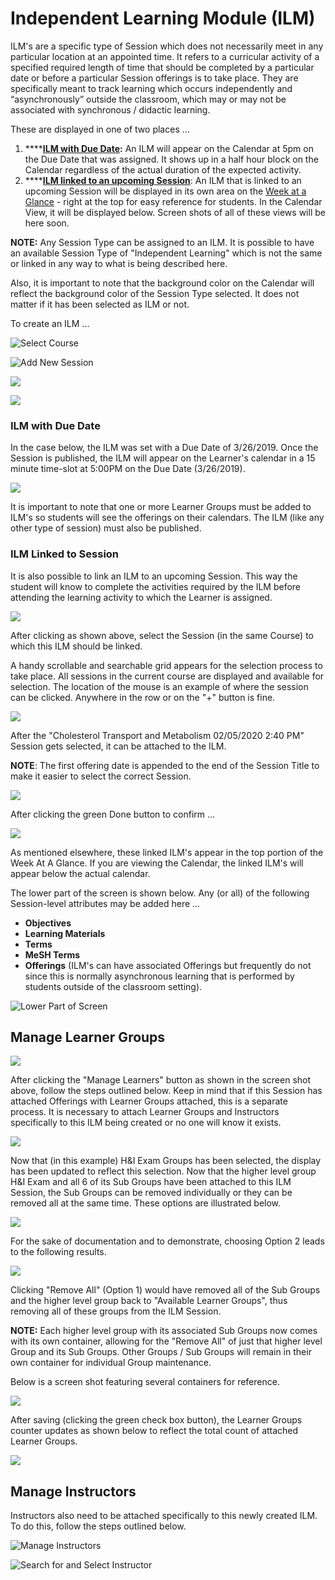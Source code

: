 # Independent Learning Module \(ILM\)

ILM's are a specific type of Session which does not necessarily meet in any particular location at an appointed time. It refers to a curricular activity of a specified required length of time that should be completed by a particular date or before a particular Session offerings is to take place. They are specifically meant to track learning which occurs independently and “asynchronously” outside the classroom, which may or may not be associated with synchronous / didactic learning. 

These are displayed in one of two places ...

1. \*\*\*\*[**ILM with Due Date**](https://iliosproject.gitbook.io/ilios-user-guide/courses-and-sessions/sessions/independent-learning-module-ilm#ilm-with-due-date)**:** An ILM will appear on the Calendar at 5pm on the Due Date that was assigned. It shows up in a half hour block on the Calendar regardless of the actual duration of the expected activity.
2. \*\*\*\*[**ILM linked to an upcoming Session**](https://iliosproject.gitbook.io/ilios-user-guide/courses-and-sessions/sessions/independent-learning-module-ilm#ilm-linked-to-session): An ILM that is linked to an upcoming Session will be displayed in its own area on the [Week at a Glance](https://iliosproject.gitbook.io/ilios-user-guide/dashboard/week-at-a-glance) - right at the top for easy reference for students. In the Calendar View, it will be displayed below. Screen shots of all of these views will be here soon.

**NOTE:** Any Session Type can be assigned to an ILM. It is possible to have an available Session Type of "Independent Learning" which is not the same or linked in any way to what is being described here.

Also, it is important to note that the background color on the Calendar will reflect the background color of the Session Type selected. It does not matter if it has been selected as ILM or not.

To create an ILM ...

![Select Course](../../.gitbook/assets/rw_ilm1.png)

![Add New Session](../../.gitbook/assets/rw_ilm2.png)

![](../../.gitbook/assets/rw_ilm3.png)

![](../../.gitbook/assets/rw_ilm4.png)

### ILM with Due Date

In the case below, the ILM was set with a Due Date of 3/26/2019. Once the Session is published, the ILM will appear on the Learner's calendar in a 15 minute time-slot at 5:00PM on the Due Date \(3/26/2019\).

![](../../.gitbook/assets/rw_ilm5.png)

It is important to note that one or more Learner Groups must be added to ILM's so students will see the offerings on their calendars. The ILM \(like any other type of session\) must also be published.

### ILM Linked to Session

It is also possible to link an ILM to an upcoming Session. This way the student will know to complete the activities required by the ILM before attending the learning activity to which the Learner is assigned.

![](../../.gitbook/assets/ilm_linked_1.png)

After clicking as shown above, select the Session \(in the same Course\) to which this ILM should be linked.

A handy scrollable and searchable grid appears for the selection process to take place. All sessions in the current course are displayed and available for selection. The location of the mouse is an example of where the session can be clicked. Anywhere in the row or on the "+" button is fine.

![](../../.gitbook/assets/ilm_linked_2.png)

After the "Cholesterol Transport and Metabolism 02/05/2020 2:40 PM" Session gets selected, it can be attached to the ILM. 

**NOTE**: The first offering date is appended to the end of the Session Title to make it easier to select the correct Session.

![](../../.gitbook/assets/ilm_linked_3.png)

After clicking the green Done button to confirm ...

![](../../.gitbook/assets/ilm_linked_4.png)

As mentioned elsewhere, these linked ILM's appear in the top portion of the Week At A Glance. If you are viewing the Calendar, the linked ILM's will appear below the actual calendar. 

The lower part of the screen is shown below. Any \(or all\) of the following Session-level attributes may be added here ...

* **Objectives** 
* **Learning Materials**
* **Terms**
* **MeSH Terms**
* **Offerings** \(ILM's can have associated Offerings but frequently do not since this is normally asynchronous learning that is performed by students outside of the classroom setting\).

![Lower Part of Screen](../../.gitbook/assets/rw_ilm6.png)

## Manage Learner Groups

![](../../.gitbook/assets/ilm_indiv1.png)

After clicking the "Manage Learners" button as shown in the screen shot above, follow the steps outlined below. Keep in mind that if this Session has attached Offerings with Learner Groups attached, this is a separate process. It is necessary to attach Learner Groups and Instructors specifically to this ILM being created or no one will know it exists.

![](../../.gitbook/assets/rw_ilm7.png)

Now that \(in this example\) H&I Exam Groups has been selected, the display has been updated to reflect this selection. Now that the higher level group H&I Exam and all 6 of its Sub Groups have been attached to this ILM Session, the Sub Groups can be removed individually or they can be removed all at the same time. These options are illustrated below.

![](../../.gitbook/assets/rw_ilm8.png)

For the sake of documentation and to demonstrate, choosing Option 2 leads to the following results.

![](../../.gitbook/assets/rw_ilm9.png)

Clicking "Remove All" \(Option 1\) would have removed all of the Sub Groups and the higher level group back to "Available Learner Groups", thus removing all of these groups from the ILM Session.

**NOTE:** Each higher level group with its associated Sub Groups now comes with its own container, allowing for the "Remove All" of just that higher level Group and its Sub Groups. Other Groups / Sub Groups will remain in their own container for individual Group maintenance.

Below is a screen shot featuring several containers for reference.

![](../../.gitbook/assets/rw_ilm10.png)

After saving \(clicking the green check box button\), the Learner Groups counter updates as shown below to reflect the total count of attached Learner Groups.

![](../../.gitbook/assets/rw_ilm11.png)

## Manage Instructors

Instructors also need to be attached specifically to this newly created ILM. To do this, follow the steps outlined below.

![Manage Instructors](../../.gitbook/assets/rw_ilm12.png)

![Search for and Select Instructor](../../.gitbook/assets/rw_ilm13.png)





